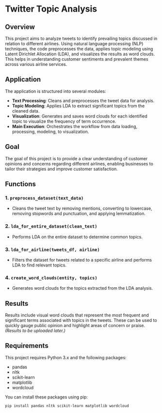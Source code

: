 # Twitter Topic Analysis

## Overview
This project aims to analyze tweets to identify prevailing topics discussed in relation to different airlines. Using natural language processing (NLP) techniques, the code preprocesses the data, applies topic modeling using Latent Dirichlet Allocation (LDA), and visualizes the results as word clouds. This helps in understanding customer sentiments and prevalent themes across various airline services.

## Application
The application is structured into several modules:
- **Text Processing**: Cleans and preprocesses the tweet data for analysis.
- **Topic Modeling**: Applies LDA to extract significant topics from the cleaned data.
- **Visualization**: Generates and saves word clouds for each identified topic to visualize the frequency of term occurrence.
- **Main Execution**: Orchestrates the workflow from data loading, processing, modeling, to visualization.

## Goal
The goal of this project is to provide a clear understanding of customer opinions and concerns regarding different airlines, enabling businesses to tailor their strategies and improve customer satisfaction.

## Functions
### 1. `preprocess_dataset(text_data)`
- Cleans the tweet text by removing mentions, converting to lowercase, removing stopwords and punctuation, and applying lemmatization.

### 2. `lda_for_entire_dataset(clean_text)`
- Performs LDA on the entire dataset to determine common topics.

### 3. `lda_for_airline(tweets_df, airline)`
- Filters the dataset for tweets related to a specific airline and performs LDA to find relevant topics.

### 4. `create_word_clouds(entity, topics)`
- Generates word clouds for the topics extracted from the LDA analysis.

## Results
Results include visual word clouds that represent the most frequent and significant terms associated with topics in the tweets. These can be used to quickly gauge public opinion and highlight areas of concern or praise. *(Results to be uploaded later.)*

## Requirements
This project requires Python 3.x and the following packages:
- pandas
- nltk
- scikit-learn
- matplotlib
- wordcloud

You can install these packages using pip:
```bash
pip install pandas nltk scikit-learn matplotlib wordcloud

